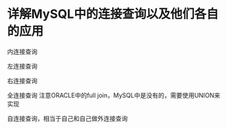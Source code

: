 # 详解MySQL中的连接查询以及他们各自的应用

内连接查询

左连接查询

右连接查询

全连接查询
注意ORACLE中的full join，MySQL中是没有的，需要使用UNION来实现 

自连接查询，相当于自己和自己做外连接查询